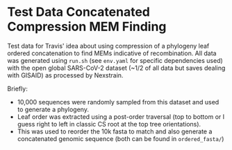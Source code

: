 # Test Data Concatenated Compression MEM Finding

Test data for Travis' idea about using compression of a phylogeny leaf ordered concatenation to find MEMs indicative of recombination.
All data was generated using `run.sh` (see `env.yaml` for specific dependencies used) with the open global SARS-CoV-2 dataset (~1/2 of all data but saves dealing with GISAID) as processed by Nexstrain.

Briefly:
- 10,000 sequences were randomly sampled from this dataset and used to generate a phylogeny.
- Leaf order was extracted using a post-order traversal (top to bottom or I guess right to left in classic CS root at the top tree orientations).
- This was used to reorder the 10k fasta to match and also generate a concatenated genomic sequence (both can be found in `ordered_fasta/`)
